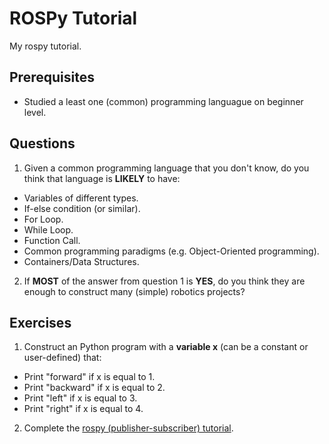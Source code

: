 # ROSPy Tutorial
My rospy tutorial.

## Prerequisites
* Studied a least one (common) programming languague on beginner level.  

## Questions
1. Given a common programming language that you don't know, do you think that language is **LIKELY** to have:
* Variables of different types.
* If-else condition (or similar).
* For Loop.
* While Loop.
* Function Call. 
* Common programming paradigms (e.g. Object-Oriented programming).
* Containers/Data Structures.

2. If **MOST** of the answer from question 1 is **YES**, do you think they are enough to construct many (simple) robotics projects?

## Exercises 
1. Construct an Python program with a **variable x** (can be a constant or user-defined) that:
* Print "forward" if x is equal to 1. 
* Print "backward" if x is equal to 2. 
* Print "left" if x is equal to 3.
* Print "right" if x is equal to 4. 

2. Complete the [rospy (publisher-subscriber) tutorial](http://wiki.ros.org/ROS/Tutorials/WritingPublisherSubscriber%28python%29).
